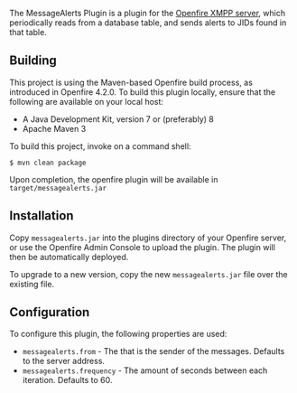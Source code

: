 The MessageAlerts Plugin is a plugin for the [Openfire XMPP server](https://www.igniterealtime.org/openfire), which periodically reads from a database table, and sends alerts to JIDs found in that table.

Building
--------

This project is using the Maven-based Openfire build process, as introduced in Openfire 4.2.0. To build this plugin locally, ensure that the following are available on your local host:

* A Java Development Kit, version 7 or (preferably) 8
* Apache Maven 3

To build this project, invoke on a command shell:

    $ mvn clean package

Upon completion, the openfire plugin will be available in `target/messagealerts.jar`

Installation
------------
Copy `messagealerts.jar` into the plugins directory of your Openfire server, or use the Openfire Admin Console to upload the plugin. The plugin will then be automatically deployed.

To upgrade to a new version, copy the new `messagealerts.jar` file over the existing file.

Configuration
------------
To configure this plugin, the following properties are used:

* `messagealerts.from` - The that is the sender of the messages. Defaults to the server address.</li>
* `messagealerts.frequency` - The amount of seconds between each iteration. Defaults to 60.</li>

